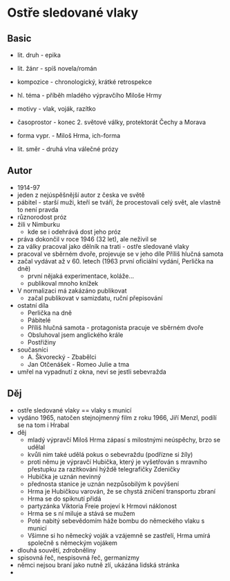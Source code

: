 # Ostře sledované vlaky

## Basic

- lit. druh - epika
- lit. žánr - spíš novela/román
- kompozice - chronologický, krátké retrospekce
- hl. téma - příběh mladého výpravčího Miloše Hrmy
- motivy - vlak, voják, razítko
- časoprostor - konec 2. světové války, protektorát Čechy a Morava
- forma vypr. - Miloš Hrma, ich-forma

- lit. směr - druhá vlna válečné prózy

## Autor

- 1914-97
- jeden z nejúspěšnější autor z česka ve světě
- pábitel - starší muži, kteří se tváří, že procestovali celý svět, ale vlastně to není pravda
- různorodost próz
- žili v Nimburku
    - kde se i odehrává dost jeho próz
- práva dokončil v roce 1946 (32 let), ale neživil se
- za války pracoval jako dělník na trati - ostře sledované vlaky
- pracoval ve sběrném dvoře, projevuje se v jeho díle Příliš hlučná samota
- začal vydávat až v 60. letech (1963 první oficiální vydání, Perlička na dně)
    - první nějaká experimentace, koláže...
    - publikoval mnoho knížek
- V normalizaci má zakázáno publikovat
    - začal publikovat v samizdatu, ruční přepisování
- ostatní díla
    - Perlička na dně
    - Pábitelé
    - Příliš hlučná samota - protagonista pracuje ve sběrném dvoře
    - Obsluhoval jsem anglického krále
    - Postřižiny
- současníci
    - A. Škvorecký - Zbabělci
    - Jan Otčenášek - Romeo Julie a tma
- umřel na vypadnutí z okna, neví se jestli sebevražda

## Děj

- ostře sledované vlaky == vlaky s municí
- vydáno 1965, natočen stejnojmenný film z roku 1966, Jiří Menzl, podílí se na tom i Hrabal
- děj
    - mladý výpravčí Miloš Hrma zápasí s milostnými neúspěchy, brzo se udělal
    - kvůli nim také udělá pokus o sebevraždu (podřízne si žíly)
    - proti němu je výpravčí Hubička, který je vyšetřován s mravního přestupku za razítkování hýždě telegrafičky Zdeničky
    - Hubička je uznán nevinný
    - přednosta stanice je uznán nezpůsobilým k povýšení
    - Hrma je Hubičkou varován, že se chystá zničení transportu zbraní
    - Hrma se do spiknutí přidá
    - partyzánka Viktoria Freie projeví k Hrmovi náklonost
    - Hrma se s ní miluje a stává se mužem
    - Poté nabitý sebevědomím háže bombu do německého vlaku s municí
    - Všimne si ho německý voják a vzájemně se zastřelí, Hrma umírá společně s německým vojákem
- dlouhá souvětí, zdrobněliny
- spisovná řeč, nespisovná řeč, germanizmy
- němci nejsou braní jako nutně zlí, ukázána lidská stránka
- 